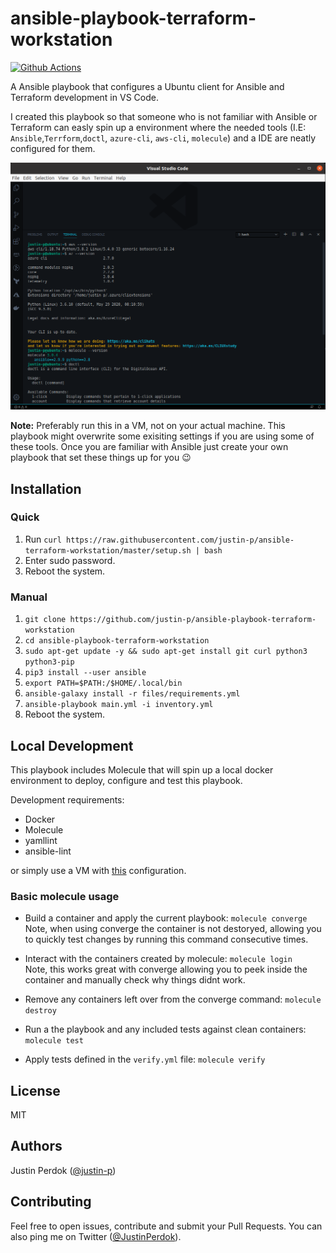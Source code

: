 # ansible-playbook-terraform-workstation

[![Github Actions](https://img.shields.io/github/workflow/status/justin-p/ansible-playbook-terraform-workstation/CI?label=Github%20Actions&logo=github&style=flat-square)](https://github.com/justin-p/ansible-playbook-terraform-workstation/actions)

A Ansible playbook that configures a Ubuntu client for Ansible and Terraform development in VS Code.

I created this playbook so that someone who is not familiar with Ansible or Terraform can easly spin up a environment where the needed tools (I.E: `Ansible`,`Terrform`,`doctl`, `azure-cli`, `aws-cli`, `molecule`) and a IDE are neatly configured for them.

![vscode](vscode.png)

**Note:** Preferably run this in a VM, not on your actual machine. This playbook might overwrite some exisiting settings if you are using some of these tools. Once you are familiar with Ansible just create your own playbook that set these things up for you :wink:

## Installation

### Quick

1. Run `curl https://raw.githubusercontent.com/justin-p/ansible-terraform-workstation/master/setup.sh | bash`
2. Enter sudo password.
3. Reboot the system.

### Manual

1. `git clone https://github.com/justin-p/ansible-playbook-terraform-workstation`
2. `cd ansible-playbook-terraform-workstation`
4. `sudo apt-get update -y && sudo apt-get install git curl python3 python3-pip`
5. `pip3 install --user ansible `
6. `export PATH=$PATH:/$HOME/.local/bin`
7. `ansible-galaxy install -r files/requirements.yml`
8. `ansible-playbook main.yml -i inventory.yml`
9. Reboot the system.

## Local Development

This playbook includes Molecule that will spin up a local docker environment to deploy, configure and test this playbook.

Development requirements:

- Docker
- Molecule
- yamllint
- ansible-lint

or simply use a VM with [this](https://github.com/justin-p/ansible-terraform-workstation) configuration.

### Basic molecule usage

- Build a container and apply the current playbook: `molecule converge`  
Note, when using converge the container is not destoryed, allowing you to quickly test changes by running this command consecutive times.

- Interact with the containers created by molecule: `molecule login`  
Note, this works great with converge allowing you to peek inside the container and manually check why things didnt work.

- Remove any containers left over from the converge command: `molecule destroy`

- Run a the playbook and any included tests against clean containers: `molecule test`

- Apply tests defined in the `verify.yml` file: `molecule verify`

## License

MIT

## Authors

Justin Perdok ([@justin-p](https://github.com/justin-p/))

## Contributing

Feel free to open issues, contribute and submit your Pull Requests. You can also ping me on Twitter ([@JustinPerdok](https://twitter.com/JustinPerdok)).
